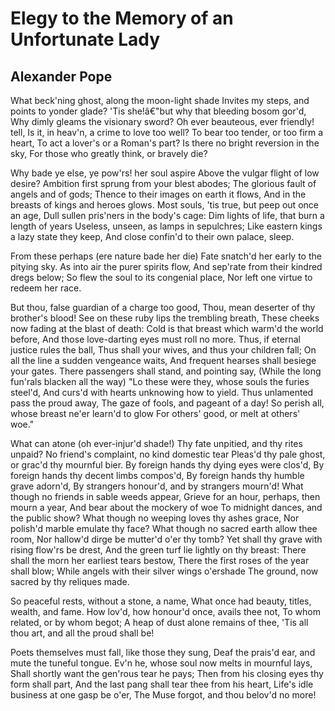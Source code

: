 # Elegy to the Memory of an Unfortunate Lady
## Alexander Pope
What beck'ning ghost, along the moon-light shade
Invites my steps, and points to yonder glade?
'Tis she!â€"but why that bleeding bosom gor'd,
Why dimly gleams the visionary sword?
Oh ever beauteous, ever friendly! tell,
Is it, in heav'n, a crime to love too well?
To bear too tender, or too firm a heart,
To act a lover's or a Roman's part?
Is there no bright reversion in the sky,
For those who greatly think, or bravely die?

Why bade ye else, ye pow'rs! her soul aspire
Above the vulgar flight of low desire?
Ambition first sprung from your blest abodes;
The glorious fault of angels and of gods;
Thence to their images on earth it flows,
And in the breasts of kings and heroes glows.
Most souls, 'tis true, but peep out once an age,
Dull sullen pris'ners in the body's cage:
Dim lights of life, that burn a length of years
Useless, unseen, as lamps in sepulchres;
Like eastern kings a lazy state they keep,
And close confin'd to their own palace, sleep.

From these perhaps (ere nature bade her die)
Fate snatch'd her early to the pitying sky.
As into air the purer spirits flow,
And sep'rate from their kindred dregs below;
So flew the soul to its congenial place,
Nor left one virtue to redeem her race.

But thou, false guardian of a charge too good,
Thou, mean deserter of thy brother's blood!
See on these ruby lips the trembling breath,
These cheeks now fading at the blast of death:
Cold is that breast which warm'd the world before,
And those love-darting eyes must roll no more.
Thus, if eternal justice rules the ball,
Thus shall your wives, and thus your children fall;
On all the line a sudden vengeance waits,
And frequent hearses shall besiege your gates.
There passengers shall stand, and pointing say,
(While the long fun'rals blacken all the way)
"Lo these were they, whose souls the furies steel'd,
And curs'd with hearts unknowing how to yield.
Thus unlamented pass the proud away,
The gaze of fools, and pageant of a day!
So perish all, whose breast ne'er learn'd to glow
For others' good, or melt at others' woe."

What can atone (oh ever-injur'd shade!)
Thy fate unpitied, and thy rites unpaid?
No friend's complaint, no kind domestic tear
Pleas'd thy pale ghost, or grac'd thy mournful bier.
By foreign hands thy dying eyes were clos'd,
By foreign hands thy decent limbs compos'd,
By foreign hands thy humble grave adorn'd,
By strangers honour'd, and by strangers mourn'd!
What though no friends in sable weeds appear,
Grieve for an hour, perhaps, then mourn a year,
And bear about the mockery of woe
To midnight dances, and the public show?
What though no weeping loves thy ashes grace,
Nor polish'd marble emulate thy face?
What though no sacred earth allow thee room,
Nor hallow'd dirge be mutter'd o'er thy tomb?
Yet shall thy grave with rising flow'rs be drest,
And the green turf lie lightly on thy breast:
There shall the morn her earliest tears bestow,
There the first roses of the year shall blow;
While angels with their silver wings o'ershade
The ground, now sacred by thy reliques made.

So peaceful rests, without a stone, a name,
What once had beauty, titles, wealth, and fame.
How lov'd, how honour'd once, avails thee not,
To whom related, or by whom begot;
A heap of dust alone remains of thee,
'Tis all thou art, and all the proud shall be!

Poets themselves must fall, like those they sung,
Deaf the prais'd ear, and mute the tuneful tongue.
Ev'n he, whose soul now melts in mournful lays,
Shall shortly want the gen'rous tear he pays;
Then from his closing eyes thy form shall part,
And the last pang shall tear thee from his heart,
Life's idle business at one gasp be o'er,
The Muse forgot, and thou belov'd no more!